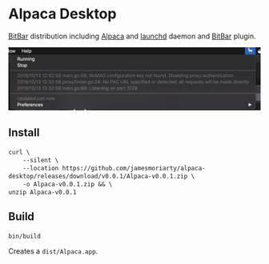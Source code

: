 # Alpaca Desktop

[BitBar][1] distribution including [Alpaca][2] and [launchd][3] daemon and [BitBar][1] plugin.

![Screenshot](docs/screenshot.png)

## Install

```
curl \
    --silent \
    --location https://github.com/jamesmoriarty/alpaca-desktop/releases/download/v0.0.1/Alpaca-v0.0.1.zip \
    -o Alpaca-v0.0.1.zip && \
unzip Alpaca-v0.0.1
```

## Build

```
bin/build
```

Creates a `dist/Alpaca.app`.

[1]: https://github.com/matryer/bitbar
[2]: https://github.com/samuong/alpaca
[3]: https://developer.apple.com/library/archive/documentation/MacOSX/Conceptual/BPSystemStartup/Chapters/CreatingLaunchdJobs.html
